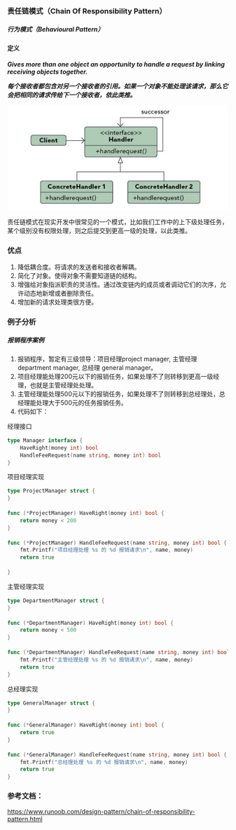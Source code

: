 ### 责任链模式（Chain Of Responsibility Pattern）
         
##### 行为模式（Behavioural Pattern）

#### 定义

***Gives more than one object an opportunity to handle a request by linking receiving objects together.***

***每个接收者都包含对另一个接收者的引用。如果一个对象不能处理该请求，那么它会把相同的请求传给下一个接收者，依此类推。***

![Chain_Of_Responsibility Pattern UML](https://github.com/nox60/go-design-pattern/blob/master/images/chain_of_responsibility_pattern.png)

责任链模式在现实开发中很常见的一个模式，比如我们工作中的上下级处理任务，某个级别没有权限处理，则之后提交到更高一级的处理，以此类推。

### 优点
1. 降低耦合度。将请求的发送者和接收者解耦。 
2. 简化了对象。使得对象不需要知道链的结构。 
3. 增强给对象指派职责的灵活性。通过改变链内的成员或者调动它们的次序，允许动态地新增或者删除责任。 
4. 增加新的请求处理类很方便。

### 例子分析

##### 报销程序案例
1. 报销程序，暂定有三级领导：项目经理project manager, 主管经理 department manager, 总经理 general manager。
2. 项目经理能处理200元以下的报销任务，如果处理不了则转移到更高一级经理，也就是主管经理处处理。
3. 主管经理能处理500元以下的报销任务，如果处理不了则转移到总经理处，总经理能处理大于500元的任务报销任务。
4. 代码如下：

经理接口
```go
type Manager interface {
	HaveRight(money int) bool
	HandleFeeRequest(name string, money int) bool
}
```

项目经理实现
```go
type ProjectManager struct {
}

func (*ProjectManager) HaveRight(money int) bool {
	return money < 200
}

func (*ProjectManager) HandleFeeRequest(name string, money int) bool {
	fmt.Printf("项目经理处理 %s 的 %d 报销请求\n", name, money)
	return true

}
```

主管经理实现
```go
type DepartmentManager struct {
}

func (*DepartmentManager) HaveRight(money int) bool {
	return money < 500
}

func (*DepartmentManager) HandleFeeRequest(name string, money int) bool {
	fmt.Printf("主管经理处理 %s 的 %d 报销请求\n", name, money)
	return true
}
```

总经理实现
```go
type GeneralManager struct {
}

func (*GeneralManager) HaveRight(money int) bool {
	return true
}

func (*GeneralManager) HandleFeeRequest(name string, money int) bool {
	fmt.Printf("总经理处理 %s 的 %d 报销请求\n", name, money)
	return true
}
```







### 参考文档：
https://www.runoob.com/design-pattern/chain-of-responsibility-pattern.html